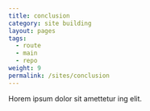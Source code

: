 ```yaml
---
title: conclusion
category: site building
layout: pages
tags:
  - route
  - main
  - repo
weight: 9
permalink: /sites/conclusion
---
```


Horem ipsum dolor sit amettetur ing elit. 

